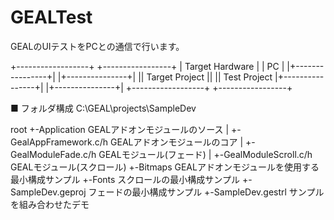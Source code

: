 # GEALTest
GEALのUIテストをPCとの通信で行います。

+------------------+ +-----------------+
| Target Hardware  | | PC              |
|+----------------+| |+---------------+|
|| Target Project || || Test Project
|+----------------+| |+---------------+|
+------------------+ +-----------------+


■ フォルダ構成
C:\GEAL\projects\SampleDev

  root
  +-Application GEALアドオンモジュールのソース
  | +-GealAppFramework.c/h GEALアドオンモジュールのコア
  | +-GealModuleFade.c/h GEALモジュール(フェード)
  | +-GealModuleScroll.c/h GEALモジュール(スクロール)
  +-Bitmaps GEALアドオンモジュールを使用する最小構成サンプル
  +-Fonts スクロールの最小構成サンプル
  +-SampleDev.geproj フェードの最小構成サンプル
  +-SampleDev.gestrl サンプルを組み合わせたデモ
